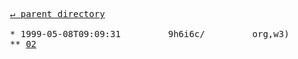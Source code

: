 <pre>
  <a href="../">&#x21b5; parent directory</a>
  
  * 1999-05-08T09:09:31&#x0009;&#x0009;9h6i6c/&#x0009;&#x0009;org,w3)&#x0009;&#x0009;1999
  ** <a href="02">02</a>
</pre>
